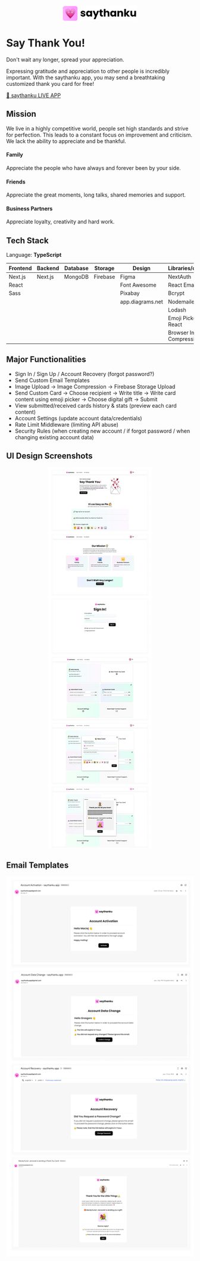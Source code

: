 <p align="center">
  <img width="200" src="/public/images/logo.png">
</p>

# Say Thank You!

Don't wait any longer, spread your appreciation.

Expressing gratitude and appreciation to other people is incredibly important. With the saythanku app, you may send a breathtaking customized thank you card for free!

[🔗 saythanku LIVE APP](https://saythanku.vercel.app/)

## Mission

We live in a highly competitive world, people set high standards and strive for perfection. This leads to a constant focus on improvement and criticism. We lack the ability to appreciate and be thankful.

#### Family

Appreciate the people who have always and forever been by your side.

#### Friends

Appreciate the great moments, long talks, shared memories and support.

#### Business Partners

Appreciate loyalty, creativity and hard work.

## Tech Stack

Language: **TypeScript**

| Frontend | Backend | Database | Storage  | Design           | Libraries/other           |
| -------- | ------- | -------- | -------- | ---------------- | ------------------------- |
| Next.js  | Next.js | MongoDB  | Firebase | Figma            | NextAuth                  |
| React    |         |          |          | Font Awesome     | React Email               |
| Sass     |         |          |          | Pixabay          | Bcrypt                    |
|          |         |          |          | app.diagrams.net | Nodemailer                |
|          |         |          |          |                  | Lodash                    |
|          |         |          |          |                  | Emoji Picker React        |
|          |         |          |          |                  | Browser Image Compression |

## Major Functionalities

- Sign In / Sign Up / Account Recovery (forgot password?)
- Send Custom Email Templates
- Image Upload -> Image Compression -> Firebase Storage Upload
- Send Custom Card -> Choose recipient -> Write title -> Write card content using emoji picker -> Choose digital gift -> Submit
- View submitted/received cards history & stats (preview each card content)
- Account Settings (update account data/credentials)
- Rate Limit Middleware (limiting API abuse)
- Security Rules (when creating new account / if forgot password / when changing existing account data)

## UI Design Screenshots

<p align="center">
  <img src="/public/images/UI.jpg">
</p>

## Email Templates

<p align="center">
  <img src="/public/images/Email%20Templates.jpg">
</p>

